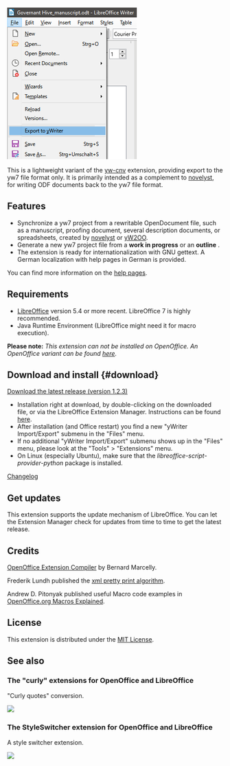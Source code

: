 ![screenshot](Screenshots/lo_menu.png)

This is a lightweight variant of the [yw-cnv](https://peter88213.github.io/yw-cnv) extension,  providing export to the yw7 file format only. It is primarily intended as a complement to [novelyst](https://peter88213.github.io/novelyst), for writing ODF documents back to the yw7 file format. 

## Features

- Synchronize a yw7 project from a rewritable OpenDocument file, such as a manuscript, proofing document, several description documents, or spreadsheets, created by [novelyst](https://peter88213.github.io/novelyst) or [yW2OO](https://peter88213.github.io/yW2OO).
- Generate a new yw7 project file from a **work in progress** or an **outline** .
- The extension is ready for internationalization with GNU gettext. A German localization with help pages in German is provided.

You can find more information on the [help pages](help).

## Requirements

- [LibreOffice](https://www.libreoffice.org/) version 5.4 or more recent. LibreOffice 7 is highly recommended.
- Java Runtime Environment (LibreOffice might need it for macro execution).

**Please note:** *This extension can not be installed on OpenOffice. An OpenOffice variant can be found [here]( https://peter88213.github.io/oo2yw7).*

## Download and install {#download}

[Download the latest release (version 1.2.3)](https://raw.githubusercontent.com/peter88213/lo2yw7/main/dist/lo2yw7-L-1.2.3.oxt)

- Installation right at download, by double-clicking on the downloaded 
 file, or via the LibreOffice Extension Manager. Instructions can be found [here](https://wiki.documentfoundation.org/Documentation/HowTo/install_extension).
- After installation (and Office restart) you find a new "yWriter Import/Export" submenu in the "Files" menu.
- If no additional "yWriter Import/Export" submenu shows up in the "Files" menu, please look at the "Tools" > "Extensions" menu.
- On Linux (especially Ubuntu), make sure that the *libreoffice-script-provider-python* package is installed.

[Changelog](changelog)

## Get updates

This extension supports the update mechanism of LibreOffice. You can let the Extension Manager check for updates from time to time to get the latest release.

## Credits

[OpenOffice Extension
Compiler](https://wiki.openoffice.org/wiki/Extensions_Packager#Extension_Compiler)
by Bernard Marcelly.

Frederik Lundh published the [xml pretty print algorithm](http://effbot.org/zone/element-lib.htm#prettyprint).

Andrew D. Pitonyak published useful Macro code examples in [OpenOffice.org Macros Explained](https://www.pitonyak.org/OOME_3_0.pdf).

## License

This extension is distributed under the [MIT
License](http://www.opensource.org/licenses/mit-license.php).

## See also

### The "curly" extensions for OpenOffice and LibreOffice
"Curly quotes" conversion.

[![](https://peter88213.github.io/img/curly_thumb.png)](https://peter88213.github.io/curly/)

### The StyleSwitcher extension for OpenOffice and LibreOffice
A style switcher extension.

[![](https://peter88213.github.io/img/styleswitcher_thumb.png)](https://peter88213.github.io/StyleSwitcher/)

